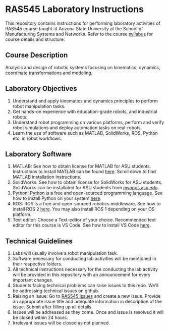 # RAS545 Laboratory Instructions

This repository contains instructions for performing laboratory activities of RAS545 course taught at Arizona State University at the School of Manufacturing Systems and Networks. Refer to the course [syllabus](https://webapp4.asu.edu/bookstore/viewsyllabus/2247/81047/pdf;jsessionid=677AFD9609F37FA9BEB84D86DCFDE95F) for course details and structure. 

## Course Description
Analysis and design of robotic systems focusing on kinematics, dynamics, coordinate transformations and modeling.

## Laboratory Objectives
1. Understand and apply kinematics and dynamics principles to perform robot manipulation tasks.
2. Get hands-on experience with education-grade robots, and industrial robots. 
3. Understand robot programming on various platforms, perform and verify robot simulations and deploy automation tasks on real-robots. 
3. Learn the use of software such as MATLAB, SolidWorks, ROS, Python etc. in robot workflows.

## Laboratory Software
1. MATLAB: See how to obtain license for MATLAB for ASU students. Instructions to install MATLAB can be found [here](https://ets.engineering.asu.edu/research/software-collaboration-tools/). Scroll down to find MATLAB installation instructions.
2. SolidWorks: See how to obtain license for SolidWorks for ASU students. SolidWorks can be installated for ASU students from [myapps.asu.edu](https://myapps.asu.edu).
3. Python: Python is a free and open-sourced programming language. See how to install Python on your system [here](https://www.python.org/downloads/). 
4. ROS: ROS is a free and open-sourced robotics middleware. See how to install ROS 2 [here](https://docs.ros.org/en/jazzy/Installation.html). You may also install ROS 1 depending on your OS platform.
5. Text editor: Choose a Text-editor of your choice. Recommended text editor for this course is VS Code. See how to install VS Code [here](https://code.visualstudio.com/download).

## Technical Guidelines
1. Labs will usually involve a robot manipulation task.
2. Software necessary for conducting lab activities will be mentioned in their respective folders.
3. All technical instructions necessary for the conducting the lab activity will be provided in this repository with an announcement for every important changes. 
4. Students facing technical problems can raise issues to this repo. We'll be addressing technical issues on github. 
5. Raising an Issue: Go to [RAS545 Issues](https://github.com/Robotics-and-Dynamical-Systems-Lab/RAS545/issues) and create a new issue. 
   Provide an appropriate issue title and adequate information in description of the issue. Submit after filling up all details. 
6. Issues will be addressed as they come. Once and issue is resolved it will be closed within 24 hours. 
7. Irrelevant issues will be closed as not planned.

  
